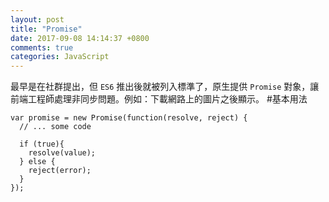 ```yaml
---
layout: post
title: "Promise"
date: 2017-09-08 14:14:37 +0800
comments: true
categories: JavaScript
---
```

最早是在社群提出，但 `ES6` 推出後就被列入標準了，原生提供 `Promise` 對象，讓前端工程師處理非同步問題。例如：下載網路上的圖片之後顯示。
#基本用法
```
var promise = new Promise(function(resolve, reject) {
  // ... some code

  if (true){
    resolve(value);
  } else {
    reject(error);
  }
});
```